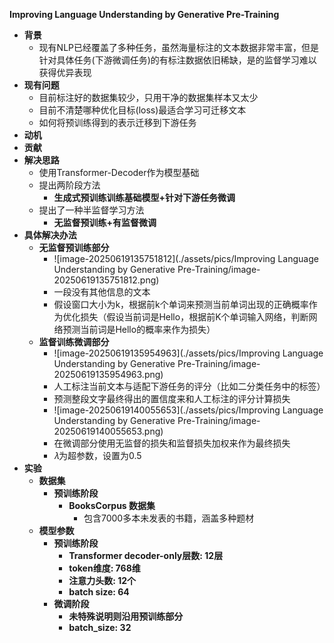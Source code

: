 **Improving Language Understanding by Generative Pre-Training**

- **背景**
  - 现有NLP已经覆盖了多种任务，虽然海量标注的文本数据非常丰富，但是针对具体任务(下游微调任务)的有标注数据依旧稀缺，是的监督学习难以获得优异表现
- **现有问题**
  - 目前标注好的数据集较少，只用干净的数据集样本又太少
  - 目前不清楚哪种优化目标(loss)最适合学习可迁移文本
  - 如何将预训练得到的表示迁移到下游任务
- **动机**
- **贡献**
- **解决思路**
  - 使用Transformer-Decoder作为模型基础
  - 提出两阶段方法
    - **生成式预训练训练基础模型+针对下游任务微调**
  - 提出了一种半监督学习方法
    - **无监督预训练+有监督微调**
- **具体解决办法**
  - **无监督预训练部分**
    - ![image-20250619135751812](./assets/pics/Improving Language Understanding by Generative Pre-Training/image-20250619135751812.png)
    - 一段没有其他信息的文本
    - 假设窗口大小为k，根据前k个单词来预测当前单词出现的正确概率作为优化损失（假设当前词是Hello，根据前K个单词输入网络，判断网络预测当前词是Hello的概率来作为损失）
  - **监督训练微调部分**
    - ![image-20250619135954963](./assets/pics/Improving Language Understanding by Generative Pre-Training/image-20250619135954963.png)
    - 人工标注当前文本与适配下游任务的评分（比如二分类任务中的标签）
    - 预测整段文字最终得出的置信度来和人工标注的评分计算损失
    - ![image-20250619140055653](./assets/pics/Improving Language Understanding by Generative Pre-Training/image-20250619140055653.png)
    - 在微调部分使用无监督的损失和监督损失加权来作为最终损失
    - 𝜆为超参数，设置为0.5
- **实验**
  - **数据集**
    - **预训练阶段**
      - **BooksCorpus 数据集**
        - 包含7000多本未发表的书籍，涵盖多种题材
  - **模型参数**
    - **预训练阶段**
      - **Transformer decoder-only层数: 12层**
      - **token维度: 768维**
      - **注意力头数: 12个**
      - **batch size: 64**
    - **微调阶段**
      - **未特殊说明则沿用预训练部分**
      - **batch_size: 32**